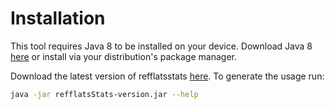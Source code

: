 #  Installation
This tool requires Java 8 to be installed on your device. Download Java 8
[here](http://www.oracle.com/technetwork/java/javase/downloads/jre8-downloads-2133155.html)
or install via your distribution's package manager.

Download the latest version of refflatsstats [here](https://github.com/biopet/refflatsstats/releases).
To generate the usage run:
```bash
java -jar refflatsStats-version.jar --help
```